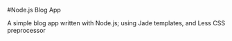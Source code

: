 #Node.js Blog App

A simple blog app written with Node.js; using Jade templates, and Less CSS preprocessor 

